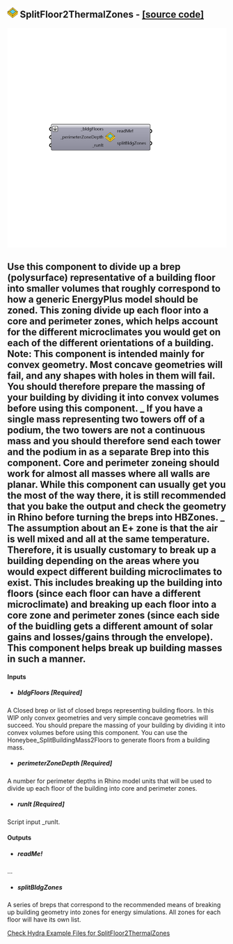 ## ![](../../images/icons/SplitFloor2ThermalZones.png) SplitFloor2ThermalZones - [[source code]](https://github.com/mostaphaRoudsari/honeybee/tree/master/src/Honeybee_SplitFloor2ThermalZones.py)

![](../../images/components/SplitFloor2ThermalZones.png)

Use this component to divide up a brep (polysurface) representative of a building floor into smaller volumes that roughly correspond to how a generic EnergyPlus model should be zoned.
 This zoning divide up each floor into a core and perimeter zones, which helps account for the different microclimates you would get on each of the different orientations of a building.
 Note: This component is intended mainly for convex geometry. Most concave geometries will fail, and any shapes with holes in them will fail. You should therefore prepare the
 massing of your building by dividing it into convex volumes before using this component.
 _
 If you have a single mass representing two towers off of a podium, the two towers are not a continuous mass and you should therefore send each tower and the podium in as a separate Brep into this component.
 Core and perimeter zoneing should work for almost all masses where all walls are planar.
 While this component can usually get you the most of the way there, it is still recommended that you bake the output and check the geometry in Rhino before turning the breps into HBZones.
 _
 The assumption about an E+ zone is that the air is well mixed and all at the same temperature.
 Therefore, it is usually customary to break up a building depending on the areas where you would expect different building microclimates to exist.
 This includes breaking up the building into floors (since each floor can have a different microclimate) and breaking up each floor into a core zone and perimeter zones (since each side of the buidling gets a different amount of solar gains and losses/gains through the envelope).
 This component helps break up building masses in such a manner.
 -
 

#### Inputs
* ##### bldgFloors [Required]
A Closed brep or list of closed breps representing building floors. In this WIP only convex geometries and very simple concave geometries will succeed. You should prepare the massing of your building by dividing it into convex volumes before using this component. You can use the Honeybee_SplitBuildingMass2Floors to generate floors from a building mass.
* ##### perimeterZoneDepth [Required]
A number for perimeter depths in Rhino model units that will be used to divide up each floor of the building into core and perimeter zones.
* ##### runIt [Required]
Script input _runIt.

#### Outputs
* ##### readMe!
...
* ##### splitBldgZones
A series of breps that correspond to the recommended means of breaking up building geometry into zones for energy simulations. All zones for each floor will have its own list.


[Check Hydra Example Files for SplitFloor2ThermalZones](https://hydrashare.github.io/hydra/index.html?keywords=Honeybee_SplitFloor2ThermalZones)